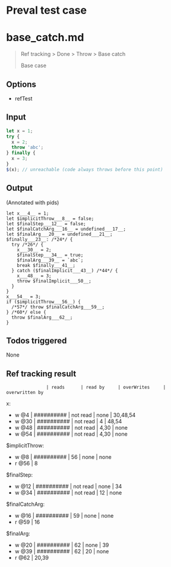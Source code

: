 # Preval test case

# base_catch.md

> Ref tracking > Done > Throw > Base catch
>
> Base case

## Options

- refTest

## Input

`````js filename=intro
let x = 1;
try {
  x = 2;
  throw 'abc';
} finally {
  x = 3;
}
$(x); // unreachable (code always throws before this point)
`````


## Output

(Annotated with pids)

`````filename=intro
let x___4__ = 1;
let $implicitThrow___8__ = false;
let $finalStep___12__ = false;
let $finalCatchArg___16__ = undefined___17__;
let $finalArg___20__ = undefined___21__;
$finally___23__: /*24*/ {
  try /*26*/ {
    x___30__ = 2;
    $finalStep___34__ = true;
    $finalArg___39__ = `abc`;
    break $finally___41__;
  } catch ($finalImplicit___43__) /*44*/ {
    x___48__ = 3;
    throw $finalImplicit___50__;
  }
}
x___54__ = 3;
if ($implicitThrow___56__) {
  /*57*/ throw $finalCatchArg___59__;
} /*60*/ else {
  throw $finalArg___62__;
}
`````


## Todos triggered


None


## Ref tracking result


                   | reads      | read by     | overWrites     | overwritten by
x:
  - w @4       | ########## | not read    | none           | 30,48,54
  - w @30      | ########## | not read    | 4              | 48,54
  - w @48      | ########## | not read    | 4,30           | none
  - w @54      | ########## | not read    | 4,30           | none

$implicitThrow:
  - w @8           | ########## | 56          | none           | none
  - r @56          | 8

$finalStep:
  - w @12          | ########## | not read    | none           | 34
  - w @34          | ########## | not read    | 12             | none

$finalCatchArg:
  - w @16          | ########## | 59          | none           | none
  - r @59          | 16

$finalArg:
  - w @20          | ########## | 62          | none           | 39
  - w @39          | ########## | 62          | 20             | none
  - r @62          | 20,39
